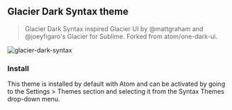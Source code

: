 ## Glacier Dark Syntax theme

> Glacier Dark Syntax inspired Glacier UI by @mattgraham and @joeyfigaro's Glacier for Sublime. Forked from atom/one-dark-ui.

![glacier-dark-syntax](https://cloud.githubusercontent.com/assets/7255268/13032830/4d6e7b0c-d302-11e5-891f-f9a1b46628fa.png)

### Install

This theme is installed by default with Atom and can be activated by going to the Settings > Themes section and selecting it from the Syntax Themes drop-down menu.
